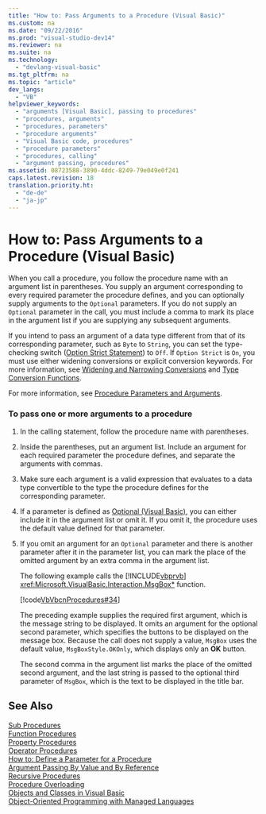```yaml
---
title: "How to: Pass Arguments to a Procedure (Visual Basic)"
ms.custom: na
ms.date: "09/22/2016"
ms.prod: "visual-studio-dev14"
ms.reviewer: na
ms.suite: na
ms.technology: 
  - "devlang-visual-basic"
ms.tgt_pltfrm: na
ms.topic: "article"
dev_langs: 
  - "VB"
helpviewer_keywords: 
  - "arguments [Visual Basic], passing to procedures"
  - "procedures, arguments"
  - "procedures, parameters"
  - "procedure arguments"
  - "Visual Basic code, procedures"
  - "procedure parameters"
  - "procedures, calling"
  - "argument passing, procedures"
ms.assetid: 08723588-3890-4ddc-8249-79e049e0f241
caps.latest.revision: 18
translation.priority.ht: 
  - "de-de"
  - "ja-jp"
---
```

# How to: Pass Arguments to a Procedure (Visual Basic)
When you call a procedure, you follow the procedure name with an argument list in parentheses. You supply an argument corresponding to every required parameter the procedure defines, and you can optionally supply arguments to the `Optional` parameters. If you do not supply an `Optional` parameter in the call, you must include a comma to mark its place in the argument list if you are supplying any subsequent arguments.  
  
 If you intend to pass an argument of a data type different from that of its corresponding parameter, such as `Byte` to `String`, you can set the type-checking switch ([Option Strict Statement](../vs140/option-strict-statement.md)) to `Off`. If `Option Strict` is `On`, you must use either widening conversions or explicit conversion keywords. For more information, see [Widening and Narrowing Conversions](../vs140/widening-and-narrowing-conversions--visual-basic-.md) and [Type Conversion Functions](../vs140/type-conversion-functions--visual-basic-.md).  
  
 For more information, see [Procedure Parameters and Arguments](../vs140/procedure-parameters-and-arguments--visual-basic-.md).  
  
### To pass one or more arguments to a procedure  
  
1.  In the calling statement, follow the procedure name with parentheses.  
  
2.  Inside the parentheses, put an argument list. Include an argument for each required parameter the procedure defines, and separate the arguments with commas.  
  
3.  Make sure each argument is a valid expression that evaluates to a data type convertible to the type the procedure defines for the corresponding parameter.  
  
4.  If a parameter is defined as [Optional (Visual Basic)](../vs140/optional--visual-basic-.md), you can either include it in the argument list or omit it. If you omit it, the procedure uses the default value defined for that parameter.  
  
5.  If you omit an argument for an `Optional` parameter and there is another parameter after it in the parameter list, you can mark the place of the omitted argument by an extra comma in the argument list.  
  
     The following example calls the [!INCLUDE[vbprvb](../vs140/includes/vbprvb_md.md)] <xref:Microsoft.VisualBasic.Interaction.MsgBox*> function.  
  
     [!code[VbVbcnProcedures#34](../vs140/codesnippet/VisualBasic/how-to--pass-arguments-to-a-procedure--visual-basic-_1.vb)]  
  
     The preceding example supplies the required first argument, which is the message string to be displayed. It omits an argument for the optional second parameter, which specifies the buttons to be displayed on the message box. Because the call does not supply a value, `MsgBox` uses the default value, `MsgBoxStyle.OKOnly`, which displays only an **OK** button.  
  
     The second comma in the argument list marks the place of the omitted second argument, and the last string is passed to the optional third parameter of `MsgBox`, which is the text to be displayed in the title bar.  
  
## See Also  
 [Sub Procedures](../vs140/sub-procedures--visual-basic-.md)   
 [Function Procedures](../vs140/function-procedures--visual-basic-.md)   
 [Property Procedures](../vs140/property-procedures--visual-basic-.md)   
 [Operator Procedures](../vs140/operator-procedures--visual-basic-.md)   
 [How to: Define a Parameter for a Procedure](../vs140/how-to--define-a-parameter-for-a-procedure--visual-basic-.md)   
 [Argument Passing By Value and By Reference](../vs140/passing-arguments-by-value-and-by-reference--visual-basic-.md)   
 [Recursive Procedures](../vs140/recursive-procedures--visual-basic-.md)   
 [Procedure Overloading](../vs140/procedure-overloading--visual-basic-.md)   
 [Objects and Classes in Visual Basic](../vs140/objects-and-classes-in-visual-basic.md)   
 [Object-Oriented Programming with Managed Languages](../vs140/object-oriented-programming--csharp-and-visual-basic-.md)